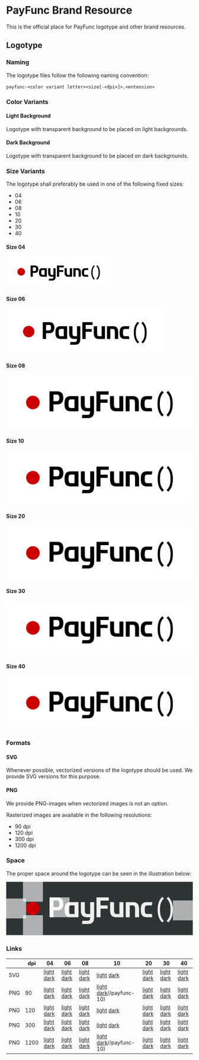 # PayFunc Brand Resource
This is the official place for PayFunc logotype and other brand resources.

## Logotype

### Naming

The logotype files follow the following naming convention:
```
payfunc-<color variant letter><size[-<dpi>]>.<entension>
```

### Color Variants

#### Light Background
Logotype with transparent background to be placed on light backgrounds.

#### Dark Background
Logotype with transparent background to be placed on dark backgrounds.

### Size Variants
The logotype shall preferably be used in one of the following fixed sizes:
- 04
- 06
- 08
- 10
- 20
- 30
- 40

#### Size 04
![Size 04](./logo/payfunc-l04.svg)
#### Size 06
![Size 06](./logo/payfunc-l06.svg)
#### Size 08
![Size 08](./logo/payfunc-l08.svg)
#### Size 10
![Size 10](./logo/payfunc-l10.svg)
#### Size 20
![Size 20](./logo/payfunc-l20.svg)
#### Size 30
![Size 30](./logo/payfunc-l30.svg)
#### Size 40
![Size 40](./logo/payfunc-l40.svg)

### Formats

#### SVG
Whenever possible, vectorized versions of the logotype should be used. We provide SVG versions for this purpose.

#### PNG
We provide PNG-images when vectorized images is not an option.

Rasterized images are available in the following resolutions:
- 90 dpi
- 120 dpi
- 300 dpi
- 1200 dpi

### Space
The proper space around the logotype can be seen in the illustration below:

![Logotype Space](./logo/space/payfunc-space.svg)

### Links

|     |  dpi |                                                           04 |                                                           06 |                                                           08 |                                                       10 |                                                           20 |                                                           30 |                                                           40 |
|-----|------|--------------------------------------------------------------|--------------------------------------------------------------|--------------------------------------------------------------|----------------------------------------------------------|--------------------------------------------------------------|--------------------------------------------------------------|--------------------------------------------------------------|
| SVG |      | [light](./logo/payfunc-04.svg) [dark](./logo/payfunc-04.svg) | [light](./logo/payfunc-06.svg) [dark](./logo/payfunc-06.svg) | [light](./logo/payfunc-08.svg) [dark](./logo/payfunc-08.svg) | [light](./logo/payfunc-10.svg) [dark](./logo/payfunc-10) | [light](./logo/payfunc-20.svg) [dark](./logo/payfunc-20.svg) | [light](./logo/payfunc-30.svg) [dark](./logo/payfunc-30.svg) | [light](./logo/payfunc-40.svg) [dark](./logo/payfunc-40.svg) |
| PNG |   90 | [light](./logo/png-90/payfunc-04-90.png) [dark](./logo/png-90/payfunc-04-90.png) | [light](./logo/png-90/payfunc-06-90.png) [dark](./logo/png-90/payfunc-06-90.png) | [light](./logo/png-90/payfunc-08-90.png) [dark](./logo/png-90/payfunc-08-90.png) | [light](./logo/png-90/payfunc-10-90.png) [dark](./logopng-)//payfunc-10) | [light](./logo/png-90/payfunc-20-90.png) [dark](./logo/png-90/payfunc-20-90.png) | [light](./logo/png-90/payfunc-30-90.png) [dark](./logo/png-90/payfunc-30-90.png) | [light](./logo/png-90/payfunc-40-90.png) [dark](./logo/png-90/payfunc-40-90.png) |
| PNG |  120 | [light](./logo/png-120/payfunc-04-120.png) [dark](./logo/png-120/payfunc-04-120.png) | [light](./logo/png-120/payfunc-06-120.png) [dark](./logo/png-120/payfunc-06-120.png) | [light](./logo/png-120/payfunc-08-120.png) [dark](./logo/png-120/payfunc-08-120.png) | [light](./logo/png-120/payfunc-10-120.png) [dark](./logo/png-120/payfunc-10-300.png) | [light](./logo/png-120/payfunc-20-120.png) [dark](./logo/png-120/payfunc-20-120.png) | [light](./logo/png-120/payfunc-30-120.png) [dark](./logo/png-120/payfunc-30-120.png) | [light](./logo/png-120/payfunc-40-120.png) [dark](./logo/png-120/payfunc-40-120.png) |
| PNG |  300 | [light](./logo/png-300/payfunc-04-300.png) [dark](./logo/png-300/payfunc-04-300.png) | [light](./logo/png-300/payfunc-06-300.png) [dark](./logo/png-300/payfunc-06-300.png) | [light](./logo/png-300/payfunc-08-300.png) [dark](./logo/png-300/payfunc-08-300.png) | [light](./logo/png-300/payfunc-10-300.png) [dark](./logo/png-300/payfunc-10-300.png) | [light](./logo/png-300/payfunc-20-300.png) [dark](./logo/png-300/payfunc-20-300.png) | [light](./logo/png-300/payfunc-30-300.png) [dark](./logo/png-300/payfunc-30-300.png) | [light](./logo/png-300/payfunc-40-300.png) [dark](./logo/png-300/payfunc-40-300.png) |
| PNG | 1200 | [light](./logo/png-1200/payfunc-04-1200.png) [dark](./logo/png-1200/payfunc-04-1200.png) | [light](./logo/png-1200/payfunc-06-1200.png) [dark](./logo/png-1200/payfunc-06-1200.png) | [light](./logo/png-1200/payfunc-08-1200.png) [dark](./logo/png-1200/payfunc-08-1200.png) | [light](./logo/png-1200/payfunc-10-1200.png) [dark](./logopng-)//payfunc-10) | [light](./logo/png-1200/payfunc-20-1200.png) [dark](./logo/png-1200/payfunc-20-1200.png) | [light](./logo/png-1200/payfunc-30-1200.png) [dark](./logo/png-1200/payfunc-30-1200.png) | [light](./logo/png-1200/payfunc-40-1200.png) [dark](./logo/png-1200/payfunc-40-1200.png) |
